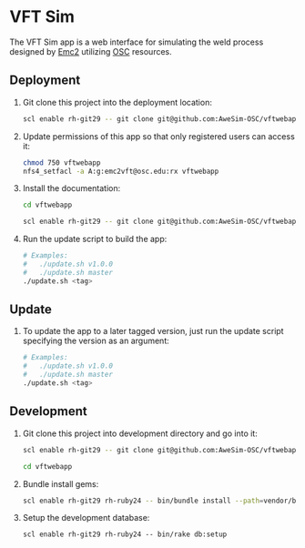 # VFT Sim

The VFT Sim app is a web interface for simulating the weld process designed by
[Emc2](http://www.emc-sq.com/) utilizing [OSC](https://www.osc.edu/) resources.

## Deployment

1.  Git clone this project into the deployment location:

    ```sh
    scl enable rh-git29 -- git clone git@github.com:AweSim-OSC/vftwebapp.git vftwebapp
    ```

2.  Update permissions of this app so that only registered users can access it:

    ```sh
    chmod 750 vftwebapp
    nfs4_setfacl -a A:g:emc2vft@osc.edu:rx vftwebapp
    ```

3.  Install the documentation:

    ```sh
    cd vftwebapp

    scl enable rh-git29 -- git clone git@github.com:AweSim-OSC/vftwebapp.wiki.git wiki
    ```

4.  Run the update script to build the app:

    ```sh
    # Examples:
    #   ./update.sh v1.0.0
    #   ./update.sh master
    ./update.sh <tag>
    ```

## Update

1.  To update the app to a later tagged version, just run the update script
    specifying the version as an argument:

    ```sh
    # Examples:
    #   ./update.sh v1.0.0
    #   ./update.sh master
    ./update.sh <tag>
    ```

## Development

1.  Git clone this project into development directory and go into it:

    ```sh
    scl enable rh-git29 -- git clone git@github.com:AweSim-OSC/vftwebapp.git vftwebapp

    cd vftwebapp
    ```

2.  Bundle install gems:

    ```sh
    scl enable rh-git29 rh-ruby24 -- bin/bundle install --path=vendor/bundle
    ```

4.  Setup the development database:

    ```
    scl enable rh-git29 rh-ruby24 -- bin/rake db:setup
    ```
